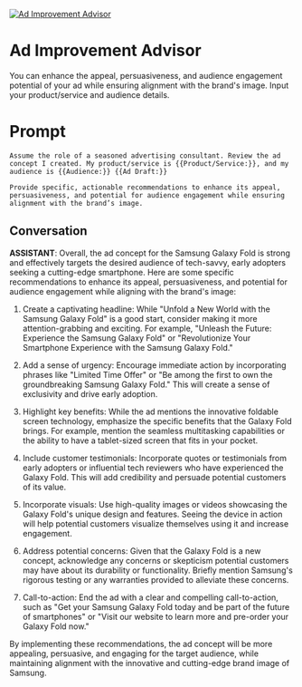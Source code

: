 
[![ Ad Improvement Advisor ](https://flow-prompt-covers.s3.us-west-1.amazonaws.com/icon/cute/cute_2.png)]()
#  Ad Improvement Advisor  
You can enhance the appeal, persuasiveness, and audience engagement potential of your ad while ensuring alignment with the brand's image. Input your product/service and audience details.

# Prompt

```
Assume the role of a seasoned advertising consultant. Review the ad concept I created. My product/service is {{Product/Service:}}, and my audience is {{Audience:}} {{Ad Draft:}}

Provide specific, actionable recommendations to enhance its appeal, persuasiveness, and potential for audience engagement while ensuring alignment with the brand’s image.
```

## Conversation

**ASSISTANT**: Overall, the ad concept for the Samsung Galaxy Fold is strong and effectively targets the desired audience of tech-savvy, early adopters seeking a cutting-edge smartphone. Here are some specific recommendations to enhance its appeal, persuasiveness, and potential for audience engagement while aligning with the brand's image:



1. Create a captivating headline: While "Unfold a New World with the Samsung Galaxy Fold" is a good start, consider making it more attention-grabbing and exciting. For example, "Unleash the Future: Experience the Samsung Galaxy Fold" or "Revolutionize Your Smartphone Experience with the Samsung Galaxy Fold."



2. Add a sense of urgency: Encourage immediate action by incorporating phrases like "Limited Time Offer" or "Be among the first to own the groundbreaking Samsung Galaxy Fold." This will create a sense of exclusivity and drive early adoption.



3. Highlight key benefits: While the ad mentions the innovative foldable screen technology, emphasize the specific benefits that the Galaxy Fold brings. For example, mention the seamless multitasking capabilities or the ability to have a tablet-sized screen that fits in your pocket.



4. Include customer testimonials: Incorporate quotes or testimonials from early adopters or influential tech reviewers who have experienced the Galaxy Fold. This will add credibility and persuade potential customers of its value.



5. Incorporate visuals: Use high-quality images or videos showcasing the Galaxy Fold's unique design and features. Seeing the device in action will help potential customers visualize themselves using it and increase engagement.



6. Address potential concerns: Given that the Galaxy Fold is a new concept, acknowledge any concerns or skepticism potential customers may have about its durability or functionality. Briefly mention Samsung's rigorous testing or any warranties provided to alleviate these concerns.



7. Call-to-action: End the ad with a clear and compelling call-to-action, such as "Get your Samsung Galaxy Fold today and be part of the future of smartphones" or "Visit our website to learn more and pre-order your Galaxy Fold now."



By implementing these recommendations, the ad concept will be more appealing, persuasive, and engaging for the target audience, while maintaining alignment with the innovative and cutting-edge brand image of Samsung.


